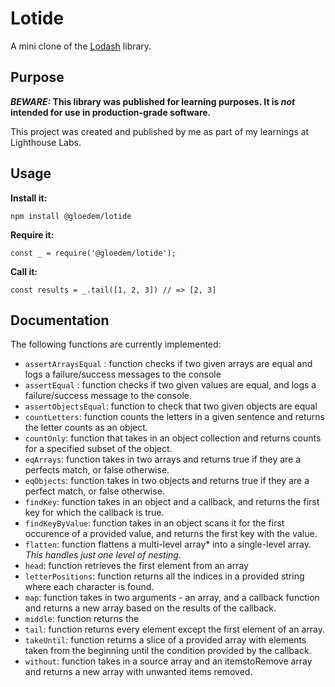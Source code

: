 # Lotide

A mini clone of the [Lodash](https://lodash.com) library.

## Purpose

**_BEWARE:_ This library was published for learning purposes. It is _not_ intended for use in production-grade software.**

This project was created and published by me as part of my learnings at Lighthouse Labs. 

## Usage

**Install it:**

`npm install @gloedem/lotide`

**Require it:**

`const _ = require('@gloedem/lotide');`

**Call it:**

`const results = _.tail([1, 2, 3]) // => [2, 3]`

## Documentation

The following functions are currently implemented:

* `assertArraysEqual` : function checks if two given arrays are equal and logs a failure/success messages to the console
* `assertEqual` : function checks if two given values are equal, and logs a failure/success message to the console.
* `assertObjectsEqual`: function to check that two given objects are equal
* `countLetters`: function counts the letters in a given sentence and returns the letter counts as an object.
* `countOnly`: function that takes in an object collection and returns counts for a specified subset of the object.
* `eqArrays`: function takes in two arrays and returns true if they are a perfects match, or false otherwise.
* `eqObjects`: function takes in two objects and returns true if they are a perfect match, or false otherwise.
* `findKey`: function takes in an object and a callback, and returns the first key for which the callback is true.
* `findKeyByValue`: function takes in an object scans it for the first occurence of a provided value, and returns the first key with the value.
* `flatten`: function flattens a multi-level array* into a single-level array. *This handles just one level of nesting*.
* `head`: function retrieves the first element from an array
* `letterPositions`: function returns all the indices in a provided string where each character is found.
* `map`: function takes in two arguments - an array, and a callback function and returns a new array based on the results of the callback.
* `middle`: function returns the 
* `tail`: function returns every element except the first element of an array.
* `takeUntil`: function returns a slice of a provided array with elements taken from the beginning until the condition provided by the callback.
* `without`: function takes in a source array and an itemstoRemove array and returns a new array with unwanted items removed.